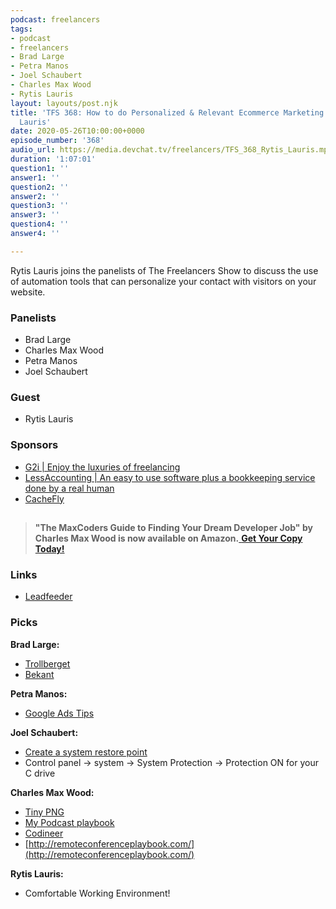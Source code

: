 ```yaml
---
podcast: freelancers
tags:
- podcast
- freelancers
- Brad Large
- Petra Manos
- Joel Schaubert
- Charles Max Wood
- Rytis Lauris
layout: layouts/post.njk
title: 'TFS 368: How to do Personalized & Relevant Ecommerce Marketing with Rytis
  Lauris'
date: 2020-05-26T10:00:00+0000
episode_number: '368'
audio_url: https://media.devchat.tv/freelancers/TFS_368_Rytis_Lauris.mp3
duration: '1:07:01'
question1: ''
answer1: ''
question2: ''
answer2: ''
question3: ''
answer3: ''
question4: ''
answer4: ''

---
```

Rytis Lauris joins the panelists of The Freelancers Show to discuss the use of automation tools that can personalize your contact with visitors on your website.

### **Panelists**

* Brad Large
* Charles Max Wood
* Petra Manos
* Joel Schaubert

### **Guest**

* Rytis Lauris

### **Sponsors**

* [G2i | Enjoy the luxuries of freelancing](https://www.g2i.co/?utm_source=Freelancers_Show&utm_medium=Podcast&utm_campaign=DevChat)
* [LessAccounting | An easy to use software plus a bookkeeping service done by a real human](https://www.lessaccounting.com/bookkeeping/?source=thefreelancershow)
* [CacheFly](https://www.cachefly.com/)

## 

> **"The MaxCoders Guide to Finding Your Dream Developer Job" by Charles Max Wood is now available on Amazon.**[ **Get Your Copy Today!**](https://www.amazon.com/gp/product/B081MBL5C9/ref=as_li_ss_tl?ie=UTF8&linkCode=sl1&tag=devchattv-20&linkId=9d61363241636e2546ef46abba198746&language=en_US)

### **Links**

* [Leadfeeder](https://www.leadfeeder.com/)

### **Picks**

**Brad Large:**

* [Trollberget](https://www.ikea.com/us/en/p/trollberget-sit-stand-support-grann-beige-40388264/)
* [Bekant](https://www.ikea.com/us/en/p/bekant-desk-sit-stand-white-stained-oak-veneer-white-s99282086/)

**Petra Manos:**

* [Google Ads Tips](https://www.petramanos.com/tips/)

**Joel Schaubert:**

* [Create a system restore point](https://support.microsoft.com/en-us/help/4027538/windows-create-a-system-restore-point)
* Control panel -> system -> System Protection -> Protection ON for your C drive

**Charles Max Wood:**

* [Tiny PNG](https://tinypng.com/)
* [My Podcast playbook](https://mypodcastplaybook.com/)
* [Codineer](https://codineer.com/)
* [http://remoteconferenceplaybook.com/](http://remoteconferenceplaybook.com/)

**Rytis Lauris:**

* Comfortable Working Environment!